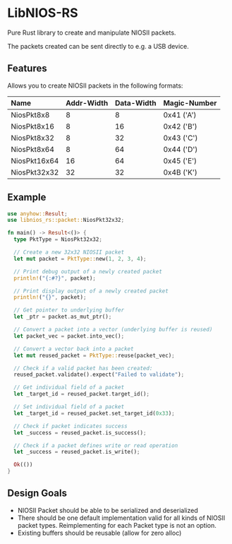 # LibNIOS-RS
Pure Rust library to create and manipulate NIOSII packets.

The packets created can be sent directly to e.g. a USB device.

## Features
Allows you to create NIOSII packets in the following formats:

| Name         | Addr-Width | Data-Width | Magic-Number |
|:-------------|------------|------------|--------------|
| NiosPkt8x8   | 8          | 8          | 0x41 ('A')   |
| NiosPkt8x16  | 8          | 16         | 0x42 ('B')   |
| NiosPkt8x32  | 8          | 32         | 0x43 ('C')   |
| NiosPkt8x64  | 8          | 64         | 0x44 ('D')   |
| NiosPkt16x64 | 16         | 64         | 0x45 ('E')   |
| NiosPkt32x32 | 32         | 32         | 0x4B ('K')   |

## Example
```rust
use anyhow::Result;
use libnios_rs::packet::NiosPkt32x32;

fn main() -> Result<()> {
  type PktType = NiosPkt32x32;

  // Create a new 32x32 NIOSII packet
  let mut packet = PktType::new(1, 2, 3, 4);

  // Print debug output of a newly created packet
  println!("{:#?}", packet);

  // Print display output of a newly created packet
  println!("{}", packet);

  // Get pointer to underlying buffer
  let _ptr = packet.as_mut_ptr();

  // Convert a packet into a vector (underlying buffer is reused)
  let packet_vec = packet.into_vec();

  // Convert a vector back into a packet
  let mut reused_packet = PktType::reuse(packet_vec);

  // Check if a valid packet has been created:
  reused_packet.validate().expect("Failed to validate");

  // Get individual field of a packet
  let _target_id = reused_packet.target_id();

  // Set individual field of a packet
  let _target_id = reused_packet.set_target_id(0x33);

  // Check if packet indicates success
  let _success = reused_packet.is_success();

  // Check if a packet defines write or read operation
  let _success = reused_packet.is_write();

  Ok(())
}
```

## Design Goals

- NIOSII Packet should be able to be serialized and deserialized
- There should be one default implementation valid for all kinds of NIOSII packet types. Reimplementing for each Packet type is not an option.
- Existing buffers should be reusable (allow for zero alloc)
